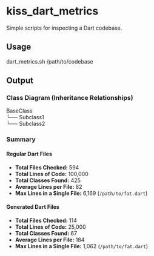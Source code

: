 # kiss_dart_metrics
Simple scripts for inspecting a Dart codebase.

## Usage
dart_metrics.sh /path/to/codebase

## Output

### Class Diagram (Inheritance Relationships)
BaseClass  
  └── Subclass1  
  └── Subclass2  

### Summary

#### Regular Dart Files
- **Total Files Checked:** 594  
- **Total Lines of Code:** 100,000  
- **Total Classes Found:** 425  
- **Average Lines per File:** 82  
- **Max Lines in a Single File:** 6,169 (`/path/to/fat.dart`)  

#### Generated Dart Files
- **Total Files Checked:** 114  
- **Total Lines of Code:** 25,000  
- **Total Classes Found:** 67  
- **Average Lines per File:** 184  
- **Max Lines in a Single File:** 1,062 (`/path/to/fat.dart`)  
